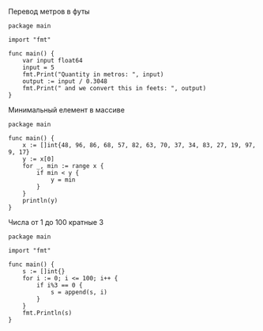 Перевод метров в футы
```
package main

import "fmt"

func main() {
	var input float64
	input = 5
	fmt.Print("Quantity in metros: ", input)
	output := input / 0.3048
	fmt.Print(" and we convert this in feets: ", output)
}
```

Минимальный елемент в массиве
```
package main

func main() {
	x := []int{48, 96, 86, 68, 57, 82, 63, 70, 37, 34, 83, 27, 19, 97, 9, 17}
	y := x[0]
	for _, min := range x {
		if min < y {
			y = min
		}
	}
	println(y)
}
```
Числа от 1 до 100 кратные 3
```
package main

import "fmt"

func main() {
	s := []int{}
	for i := 0; i <= 100; i++ {
		if i%3 == 0 {
			s = append(s, i)
		}
	}
	fmt.Println(s)
}
```
